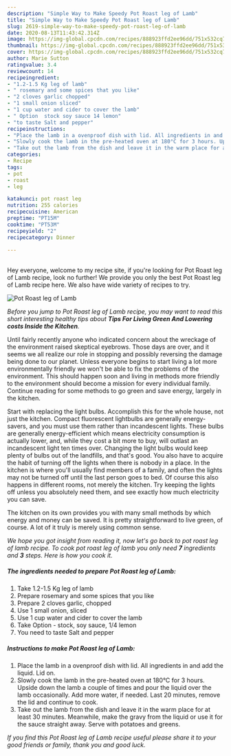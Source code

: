 ```yaml
---
description: "Simple Way to Make Speedy Pot Roast leg of Lamb"
title: "Simple Way to Make Speedy Pot Roast leg of Lamb"
slug: 2619-simple-way-to-make-speedy-pot-roast-leg-of-lamb
date: 2020-08-13T11:43:42.314Z
image: https://img-global.cpcdn.com/recipes/888923ffd2ee96dd/751x532cq70/pot-roast-leg-of-lamb-recipe-main-photo.jpg
thumbnail: https://img-global.cpcdn.com/recipes/888923ffd2ee96dd/751x532cq70/pot-roast-leg-of-lamb-recipe-main-photo.jpg
cover: https://img-global.cpcdn.com/recipes/888923ffd2ee96dd/751x532cq70/pot-roast-leg-of-lamb-recipe-main-photo.jpg
author: Marie Sutton
ratingvalue: 3.4
reviewcount: 14
recipeingredient:
- "1.2-1.5 Kg leg of lamb"
- " rosemary and some spices that you like"
- "2 cloves garlic chopped"
- "1 small onion sliced"
- "1 cup water and cider to cover the lamb"
- " Option  stock soy sauce 14 lemon"
- "to taste Salt and pepper"
recipeinstructions:
- "Place the lamb in a ovenproof dish with lid. All ingredients in and add the liquid. Lid on."
- "Slowly cook the lamb in the pre-heated oven at 180°C for 3 hours. Upside down the lamb a couple of times and pour the liquid over the lamb occasionally. Add more water, if needed. Last 20 minutes, remove the lid and continue to cook."
- "Take out the lamb from the dish and leave it in the warm place for at least 30 minutes. Meanwhile, make the gravy from the liquid or use it for the sauce straight away. Serve with potatoes and greens."
categories:
- Recipe
tags:
- pot
- roast
- leg

katakunci: pot roast leg 
nutrition: 255 calories
recipecuisine: American
preptime: "PT15M"
cooktime: "PT53M"
recipeyield: "2"
recipecategory: Dinner

---
```

<br>
Hey everyone, welcome to my recipe site, if you're looking for Pot Roast leg of Lamb recipe, look no further! We provide you only the best Pot Roast leg of Lamb recipe here. We also have wide variety of recipes to try.
<br>


![Pot Roast leg of Lamb](https://img-global.cpcdn.com/recipes/888923ffd2ee96dd/751x532cq70/pot-roast-leg-of-lamb-recipe-main-photo.jpg)

<i>Before you jump to Pot Roast leg of Lamb recipe, you may want to read this short interesting healthy tips about 
<strong>Tips For Living Green And Lowering costs Inside the Kitchen</strong>.</i>
</br>

Until fairly recently anyone who indicated concern about the wreckage of the environment raised skeptical eyebrows. Those days are over, and it seems we all realize our role in stopping and possibly reversing the damage being done to our planet. Unless everyone begins to start living a lot more environmentally friendly we won't be able to fix the problems of the environment. This should happen soon and living in methods more friendly to the environment should become a mission for every individual family. Continue reading for some methods to go green and save energy, largely in the kitchen.

Start with replacing the light bulbs. Accomplish this for the whole house, not just the kitchen. Compact fluorescent lightbulbs are generally energy-savers, and you must use them rather than incandescent lights. These bulbs are generally energy-efficient which means electricity consumption is actually lower, and, while they cost a bit more to buy, will outlast an incandescent light ten times over. Changing the light bulbs would keep plenty of bulbs out of the landfills, and that's good. You also have to acquire the habit of turning off the lights when there is nobody in a place. In the kitchen is where you'll usually find members of a family, and often the lights may not be turned off until the last person goes to bed. Of course this also happens in different rooms, not merely the kitchen. Try keeping the lights off unless you absolutely need them, and see exactly how much electricity you can save.

The kitchen on its own provides you with many small methods by which energy and money can be saved. It is pretty straightforward to live green, of course. A lot of it truly is merely using common sense.


<i>We hope you got insight from reading it, now let's go back to pot roast leg of lamb recipe. To cook pot roast leg of lamb you only need <strong>7</strong> ingredients and <strong>3</strong> steps. Here is how you cook it.
</i>

##### The ingredients needed to prepare Pot Roast leg of Lamb:

1. Take 1.2-1.5 Kg leg of lamb
1. Prepare  rosemary and some spices that you like
1. Prepare 2 cloves garlic, chopped
1. Use 1 small onion, sliced
1. Use 1 cup water and cider to cover the lamb
1. Take  Option - stock, soy sauce, 1/4 lemon
1. You need to taste Salt and pepper


##### Instructions to make Pot Roast leg of Lamb:

1. Place the lamb in a ovenproof dish with lid. All ingredients in and add the liquid. Lid on.
1. Slowly cook the lamb in the pre-heated oven at 180°C for 3 hours. Upside down the lamb a couple of times and pour the liquid over the lamb occasionally. Add more water, if needed. Last 20 minutes, remove the lid and continue to cook.
1. Take out the lamb from the dish and leave it in the warm place for at least 30 minutes. Meanwhile, make the gravy from the liquid or use it for the sauce straight away. Serve with potatoes and greens.


<i>If you find this Pot Roast leg of Lamb recipe useful please share it to your good friends or family, thank you and good luck.</i>
